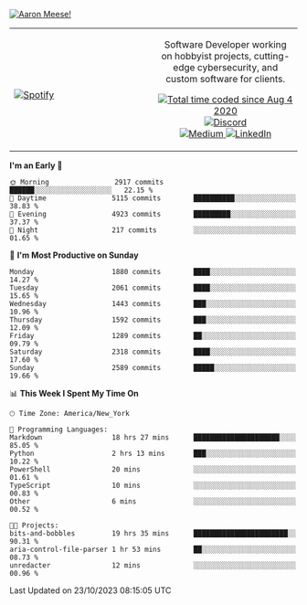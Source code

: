 [![Aaron Meese!](https://user-images.githubusercontent.com/17814535/88975338-a2aabf00-d27f-11ea-963f-8a19608716b4.png)](https://github.com/ajmeese7/readme-ascii "README ASCII")

<!-- Modified from project here: https://github.com/novatorem/novatorem -->
<table width="100%">
  <tr>
  <td width="50%">

&nbsp; <br> [![Spotify](https://ajmeese7.vercel.app/api/spotify)](https://open.spotify.com/user/ajmeese)

  </td>
  <td width="50%">
    <p align="center">
    Software Developer working on hobbyist projects, cutting-edge cybersecurity, and custom software for clients.
    </p>
    <p align="center">
      <a href="https://wakatime.com/@f726891d-3b02-46cd-9b60-e8c59f9e2b14">
        <img src="https://wakatime.com/badge/user/f726891d-3b02-46cd-9b60-e8c59f9e2b14.svg" alt="Total time coded since Aug 4 2020" title="WakaTime" />
      </a>
      <a href="http://link.aaronmeese.com/discord">
        <img src="https://img.shields.io/badge/discord-ajmeese7%234835-369?style=flat-square&logo=discord&logoColor=white&color=purple" alt="Discord" title="Discord">
      </a>
      <br />
      <a href="https://link.aaronmeese.com/medium">
        <img src="https://img.shields.io/badge/medium-ajmeese7-1DB954?style=flat-square&logo=medium&logoColor=white" alt="Medium" title="Medium">
      </a>
      <a href="https://link.aaronmeese.com/linkedin">
        <img src="https://img.shields.io/badge/linkedIn-aaronmeese-1DB954?style=flat-square&logo=linkedin&logoColor=white&color=blue" alt="LinkedIn" title="LinkedIn">
      </a>
    </p>
  </td>

</table>

[//]: <> (The `&nbsp;` is to have Aphelion take up more space)

<!--START_SECTION:waka-->
**I'm an Early 🐤** 

```text
🌞 Morning                2917 commits        ██████░░░░░░░░░░░░░░░░░░░   22.15 % 
🌆 Daytime                5115 commits        ██████████░░░░░░░░░░░░░░░   38.83 % 
🌃 Evening                4923 commits        █████████░░░░░░░░░░░░░░░░   37.37 % 
🌙 Night                  217 commits         ░░░░░░░░░░░░░░░░░░░░░░░░░   01.65 % 
```
📅 **I'm Most Productive on Sunday** 

```text
Monday                   1880 commits        ████░░░░░░░░░░░░░░░░░░░░░   14.27 % 
Tuesday                  2061 commits        ████░░░░░░░░░░░░░░░░░░░░░   15.65 % 
Wednesday                1443 commits        ███░░░░░░░░░░░░░░░░░░░░░░   10.96 % 
Thursday                 1592 commits        ███░░░░░░░░░░░░░░░░░░░░░░   12.09 % 
Friday                   1289 commits        ██░░░░░░░░░░░░░░░░░░░░░░░   09.79 % 
Saturday                 2318 commits        ████░░░░░░░░░░░░░░░░░░░░░   17.60 % 
Sunday                   2589 commits        █████░░░░░░░░░░░░░░░░░░░░   19.66 % 
```


📊 **This Week I Spent My Time On** 

```text
🕑︎ Time Zone: America/New_York

💬 Programming Languages: 
Markdown                 18 hrs 27 mins      █████████████████████░░░░   85.05 % 
Python                   2 hrs 13 mins       ███░░░░░░░░░░░░░░░░░░░░░░   10.22 % 
PowerShell               20 mins             ░░░░░░░░░░░░░░░░░░░░░░░░░   01.61 % 
TypeScript               10 mins             ░░░░░░░░░░░░░░░░░░░░░░░░░   00.83 % 
Other                    6 mins              ░░░░░░░░░░░░░░░░░░░░░░░░░   00.52 % 

🐱‍💻 Projects: 
bits-and-bobbles         19 hrs 35 mins      ███████████████████████░░   90.31 % 
aria-control-file-parser 1 hr 53 mins        ██░░░░░░░░░░░░░░░░░░░░░░░   08.73 % 
unredacter               12 mins             ░░░░░░░░░░░░░░░░░░░░░░░░░   00.96 % 
```


 Last Updated on 23/10/2023 08:15:05 UTC
<!--END_SECTION:waka-->
